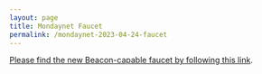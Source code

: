 ```yaml
---
layout: page
title: Mondaynet Faucet
permalink: /mondaynet-2023-04-24-faucet
---
```


[Please find the new Beacon-capable faucet by following this link](https://faucet.mondaynet-2023-04-24.teztnets.xyz).

